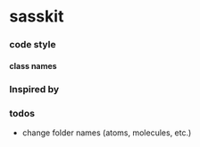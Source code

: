 # sasskit

### code style

#### class names

#### 

### Inspired by


### todos

- change folder names (atoms, molecules, etc.)

